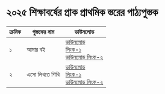 # ২০২৫ শিক্ষাবর্ষের প্রাক প্রাথমিক স্তরের পাঠ্যপুস্তক

| ক্রমিক | পুস্তকের নাম | ডাউনলোড |
| --- | --- | --- |
| ১ | আমার বই | [ডাউনলোড](https://drive.google.com/file/d/1kMRRzXnNJxrXpM6Ap2DAgGP2YTOQJhcF/view?usp=drive_link)<br>[লিংক-১](http://drive.google.com/file/d/1kMRRzXnNJxrXpM6Ap2DAgGP2YTOQJhcF/view?usp=drive_link)<br>[ডাউনলোড লিংক-২](http://drive.egovcloud.gov.bd/index.php/s/v6lMavUAUv7QCuV) |
| ২ | এসো লিখতে শিখি | [ডাউনলোড](https://drive.google.com/file/d/1dyB_u4Xaxjz_l-7P1tO3jdgg_8Poc8uW/view?usp=drive_link)<br>[লিংক-১](http://drive.google.com/file/d/1dyB_u4Xaxjz_l-7P1tO3jdgg_8Poc8uW/view?usp=drive_link)<br>[ডাউনলোড লিংক-২](http://drive.egovcloud.gov.bd/index.php/s/VCbC21MHoBAi9KG) |